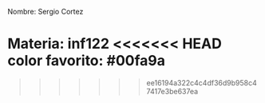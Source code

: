 Nombre: Sergio Cortez

Materia: inf122
<<<<<<< HEAD
color favorito: #00fa9a
=======

>>>>>>> ee16194a322c4c4df36d9b958c47417e3be637ea
